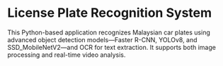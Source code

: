 # License Plate Recognition System
This Python-based application recognizes Malaysian car plates using advanced object detection models—Faster R-CNN, YOLOv8, and SSD_MobileNetV2—and OCR for text extraction. It supports both image processing and real-time video analysis.
